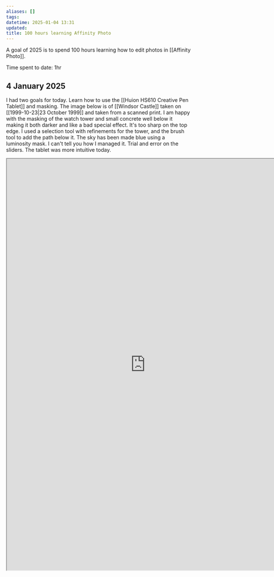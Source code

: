```yaml
---
aliases: []
tags: 
datetime: 2025-01-04 13:31
updated: 
title: 100 hours learning Affinity Photo
---
```

A goal of 2025 is to spend 100 hours learning how to edit photos in [[Affinity Photo]]. 

Time spent to date: 1hr

## 4 January 2025
I had two goals for today. Learn how to use the [[Huion HS610 Creative Pen Tablet]] and masking. The image below is of [[Windsor Castle]] taken on [[1999-10-23|23 October 1999]] and taken from a scanned print. I am happy with the masking of the watch tower and small concrete well below it making it both darker and like a bad special effect. It's too sharp on the top edge. I used a selection tool with refinements for the tower, and the brush tool to add the path below it. The sky has been made blue using a luminosity mask. I can't tell you how I managed it. Trial and error on the sliders. The tablet was more intuitive today.

<iframe id="slider"
		src="https://quantumgardener.info/src/slider?before=/assets/learning-affinity/2025-01-04-windsor-castle-before.webp&after=/assets/learning-affinity/2025-01-04-windsor-castle-after.webp" 
		width="755" 
		height="1124">
</iframe>